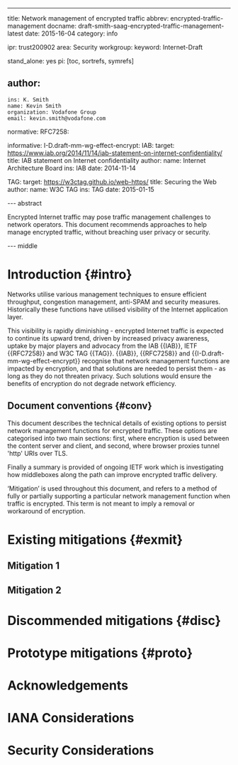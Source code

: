 ---
title: Network management of encrypted traffic
abbrev: encrypted-traffic-management
docname: draft-smith-saag-encrypted-traffic-management-latest
date: 2015-16-04
category: info

ipr: trust200902
area: Security
workgroup:
keyword: Internet-Draft

stand_alone: yes
pi: [toc, sortrefs, symrefs]

author:
 -
    ins: K. Smith
    name: Kevin Smith
    organization: Vodafone Group
    email: kevin.smith@vodafone.com

normative:
  RFC7258:

informative:
  I-D.draft-mm-wg-effect-encrypt:
  IAB: target: https://www.iab.org/2014/11/14/iab-statement-on-internet-confidentiality/ title: IAB statement on Internet confidentiality author: name: Internet Architecture Board ins: IAB date: 2014-11-14
  
  TAG: target: https://w3ctag.github.io/web-https/ title: Securing the Web author: name: W3C TAG ins: TAG date: 2015-01-15
  
--- abstract

Encrypted Internet traffic may pose traffic management challenges to network operators. This document recommends approaches to help manage encrypted traffic, without breaching user privacy or security.

--- middle

Introduction        {#intro}
============
Networks utilise various management techniques to ensure efficient throughput, congestion management, anti-SPAM and security measures. Historically these functions have utilised visibility of the Internet application layer.

This visibility is rapidly diminishing - encrypted Internet traffic is expected to continue its upward trend, driven by increased privacy
awareness, uptake by major players and advocacy from the IAB {{IAB}}, IETF {{RFC7258}} and W3C TAG {{TAG}}. {{IAB}}, {{RFC7258}} and {{I-D.draft-mm-wg-effect-encrypt}} recognise that network management functions are impacted by encryption, and that solutions are needed to persist them - as long as they do not threaten privacy. Such solutions would ensure the benefits of encryption do not degrade network efficiency. 


Document conventions   {#conv}
----------------------------
This document
describes the technical details of existing options to persist network management functions
for encrypted traffic. These options are categorised into two main sections: first, where encryption is used 
between the content server and client, and second, where browser proxies tunnel 'http' URIs over TLS. 

Finally a summary is provided of ongoing IETF work which is investigating how middleboxes along the path can improve encrypted traffic delivery. 

‘Mitigation’ is used throughout this document, and refers to a method of fully or partially supporting a
particular network management function when traffic is encrypted. This term is not meant to imply a removal or workaround of encryption.


Existing mitigations  {#exmit}
====================

Mitigation 1
----------

Mitigation 2
----------

Discommended mitigations {#disc}
========================

Prototype mitigations {#proto}
=====================

Acknowledgements
================

IANA Considerations
===================

Security Considerations
=======================



